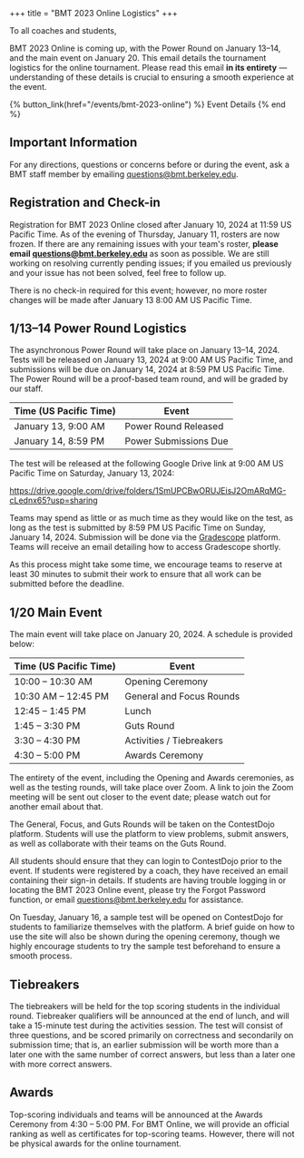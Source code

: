 +++
title = "BMT 2023 Online Logistics"
+++

To all coaches and students,

BMT 2023 Online is coming up, with the Power Round on January 13–14, and the
main event on January 20. This email details the tournament logistics for the
online tournament. Please read this email **in its entirety** — understanding of
these details is crucial to ensuring a smooth experience at the event.

<!-- more -->

{% button_link(href="/events/bmt-2023-online") %} Event Details {% end %}

## Important Information

For any directions, questions or concerns before or during the event, ask a BMT
staff member by emailing questions@bmt.berkeley.edu.

## Registration and Check-in

Registration for BMT 2023 Online closed after January 10, 2024 at 11:59 US
Pacific Time. As of the evening of Thursday, January 11, rosters are now frozen.
If there are any remaining issues with your team's roster, **please email
questions@bmt.berkeley.edu** as soon as possible. We are still working on
resolving currently pending issues; if you emailed us previously and your issue
has not been solved, feel free to follow up.

There is no check-in required for this event; however, no more roster changes
will be made after January 13 8:00 AM US Pacific Time.

## 1/13–14 Power Round Logistics

The asynchronous Power Round will take place on January 13–14, 2024. Tests will
be released on January 13, 2024 at 9:00 AM US Pacific Time, and submissions will
be due on January 14, 2024 at 8:59 PM US Pacific Time. The Power Round will be a
proof-based team round, and will be graded by our staff.

| Time (US Pacific Time) | Event                 |
| ---------------------- | --------------------- |
| January 13, 9:00 AM    | Power Round Released  |
| January 14, 8:59 PM    | Power Submissions Due |

The test will be released at the following Google Drive link at 9:00 AM US
Pacific Time on Saturday, January 13, 2024:

https://drive.google.com/drive/folders/1SmUPCBwORUJEisJ2OmARqMG-cLednx65?usp=sharing

Teams may spend as little or as much time as they would like on the test, as
long as the test is submitted by 8:59 PM US Pacific Time on Sunday, January
14, 2024. Submission will be done via the
[Gradescope](https://www.gradescope.com/) platform. Teams will receive an email
detailing how to access Gradescope shortly.

As this process might take some time, we encourage teams to reserve at least 30
minutes to submit their work to ensure that all work can be submitted before the
deadline.

## 1/20 Main Event

The main event will take place on January 20, 2024. A schedule is provided
below:

| Time (US Pacific Time) | Event                    |
| ---------------------- | ------------------------ |
| 10:00 – 10:30 AM       | Opening Ceremony         |
| 10:30 AM – 12:45 PM    | General and Focus Rounds |
| 12:45 – 1:45 PM        | Lunch                    |
| 1:45 – 3:30 PM         | Guts Round               |
| 3:30 – 4:30 PM         | Activities / Tiebreakers |
| 4:30 – 5:00 PM         | Awards Ceremony          |

The entirety of the event, including the Opening and Awards ceremonies, as well
as the testing rounds, will take place over Zoom. A link to join the Zoom
meeting will be sent out closer to the event date; please watch out for another
email about that.

The General, Focus, and Guts Rounds will be taken on the ContestDojo platform.
Students will use the platform to view problems, submit answers, as well as
collaborate with their teams on the Guts Round.

All students should ensure that they can login to ContestDojo prior to the
event. If students were registered by a coach, they have received an email
containing their sign-in details. If students are having trouble logging in or
locating the BMT 2023 Online event, please try the Forgot Password function, or
email questions@bmt.berkeley.edu for assistance.

On Tuesday, January 16, a sample test will be opened on ContestDojo for students
to familiarize themselves with the platform. A brief guide on how to use the
site will also be shown during the opening ceremony, though we highly encourage
students to try the sample test beforehand to ensure a smooth process.

## Tiebreakers

The tiebreakers will be held for the top scoring students in the individual
round. Tiebreaker qualifiers will be announced at the end of lunch, and will
take a 15-minute test during the activities session. The test will consist of
three questions, and be scored primarily on correctness and secondarily on
submission time; that is, an earlier submission will be worth more than a later
one with the same number of correct answers, but less than a later one with more
correct answers.

<!--
## Activities

### Student Activities

After the Guts Round, we will be hosting student activities. These are optional
activities that promote recreational math, and include the following:

- **Integration Bee [Zoom]** – Compete against the best integrators around!
  Students will face off in an exciting integration race, solving difficult
  integrals involving some clever tricks, to determine who will be the champion
  of all integrators. -->

## Awards

Top-scoring individuals and teams will be announced at the Awards Ceremony from
4:30 – 5:00 PM. For BMT Online, we will provide an official ranking as well as
certificates for top-scoring teams. However, there will not be physical awards
for the online tournament.

